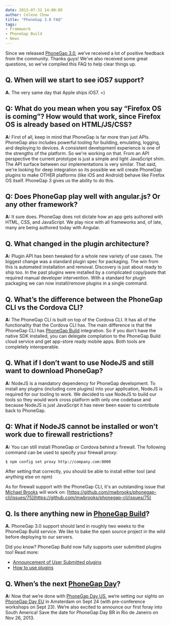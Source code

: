 ```yaml
---
date: 2013-07-31 14:00:05
author: Colene Chow
title: "PhoneGap 3.0 FAQ"
tags:
- Framework
- PhoneGap Build
- News
---
```


Since we released [PhoneGap 3.0](http://phonegap.com/blog/2013/07/19/adobe-phonegap-3.0-released), we’ve received a lot of positive feedback from the community. Thanks guys! We’ve also received some great questions, so we’ve compiled this FAQ to help clear things up.

## Q. When will we start to see iOS7 support?

**A.** The very same day that Apple ships iOS7. =)

## Q: What do you mean when you say “Firefox OS is coming”? How would that work, since Firefox OS is already based on HTML/JS/CSS?

**A:** First of all, keep in mind that PhoneGap is far more than just APIs. PhoneGap also includes powerful tooling for building, emulating, logging, and deploying to devices. A consistent development experience is one of the strengths of the platform. So we're working on that. From an API perspective the current prototype is just a simple and light JavaScript shim. The API surface between our implementations is very similar. That said, we're looking for deep integration so its possible we will create PhoneGap plugins to make OTHER platforms (like iOS and Android) behave like Firefox OS itself. PhoneGap 3 gives us the ability to do this.

## Q: Does PhoneGap play well with angular.js? Or any other framework?

**A:** It sure does. PhoneGap does not dictate how an app gets authored with HTML, CSS, and JavaScript. We play nice with all frameworks and, of late, many are being authored today with Angular.

## Q. What changed in the plugin architecture?

**A:** Plugin API has been tweaked for a whole new variety of use cases. The biggest change was a standard plugin spec for packaging. The win from this is automated installation and removal. Discovery is just about ready to ship too. In the past plugins were installed by a complicated copy/paste that required manual developer intervention. With a standard for plugin packaging we can now install/remove plugins in a single command.

## Q. What’s the difference between the PhoneGap CLI vs the Cordova CLI?

**A:** The PhoneGap CLI is built on top of the Cordova CLI. It has all of the functionality that the Cordova CLI has. The main difference is that the PhoneGap CLI has [PhoneGap Build](http://build.phonegap.com) integration. So if you don’t have the native SDK installed, you can delegate compilation to the PhoneGap Build cloud service and get app-store ready mobile apps. Both tools are completely interoperable.

## Q. What if I don’t want to use NodeJS and still want to download PhoneGap?

**A:** NodeJS is a mandatory dependency for PhoneGap development. To install any plugins (including core plugins) into your application, NodeJS is required for our tooling to work. We decided to use NodeJS to build our tools so they would work cross platform with only one codebase and because NodeJS is just JavaScript it has never been easier to contribute back to PhoneGap.

## Q: What if NodeJS cannot be installed or won't work due to firewall restrictions?

**A:** You can still install PhoneGap or Cordova behind a firewall. The following command can be used to specify your firewall proxy:

```sh
$ npm config set proxy http://company.com:8000
```

After setting that correctly, you should be able to install either tool (and anything else on npm)

As for firewall support with the PhoneGap CLI, it's an outstanding issue that [Michael Brooks](http://twitter.com/mwbrooks) will work on: [https://github.com/mwbrooks/phonegap-cli/issues/75](https://github.com/mwbrooks/phonegap-cli/issues/75)

## Q. Is there anything new in [PhoneGap Build](http://build.phonegap.com)?

**A.** PhoneGap 3.0 support should land in roughly two weeks to the PhoneGap Build service. We like to bake the open source project in the wild before deploying to our servers.

Did you know? PhoneGap Build now fully supports user submitted plugins too! Read more:

* [Announcement of User Submitted plugins](http://phonegap.com/blog/2013/07/16/user-submitted-plugins-announcement-post/)
* [How to use plugins](http://phonegap.com/blog/2013/07/15/using-plugins-with-phonegapbuild/)

## Q. When’s the next [PhoneGap Day](http://pgday.phonegap.com)?

**A:** Now that we’re done with [PhoneGap Day US](http://pgday.phonegap.com/us2013), we’re setting our sights on [PhoneGap Day EU](http://pgday.phonegap.com/eu2013) in Amsterdam on Sept 24 (with pre-conference workshops on Sept 23). We’re also excited to announce our first foray into South America! Save the date for PhoneGap Day BR in Rio de Janeiro on Nov 26, 2013.
